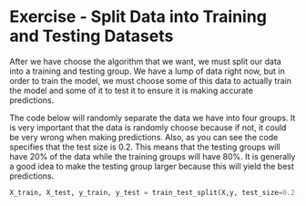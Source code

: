 # Exercise - Split Data into Training and Testing Datasets

After we have choose the algorithm that we want, we must split our data into a training and testing group. We have a lump of data right now, but in order to train the model, we must choose some of this data to actually train the model and some of it to test it to ensure it is making accurate predictions. 

The code below will randomly separate the data we have into four groups. It is very important that the data is randomly choose because if not, it could be very wrong when making predictions. Also, as you can see the code specifies that the test size is 0.2. This means that the testing groups will have 20% of the data while the training groups will have 80%. It is generally a good idea to make the testing group larger because this will yield the best predictions.

```Python
X_train, X_test, y_train, y_test = train_test_split(X,y, test_size=0.2, random_state=99)
```